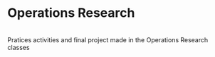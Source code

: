 <h1>Operations Research</h1> <br>
Pratices activities and final project made in the Operations Research classes
